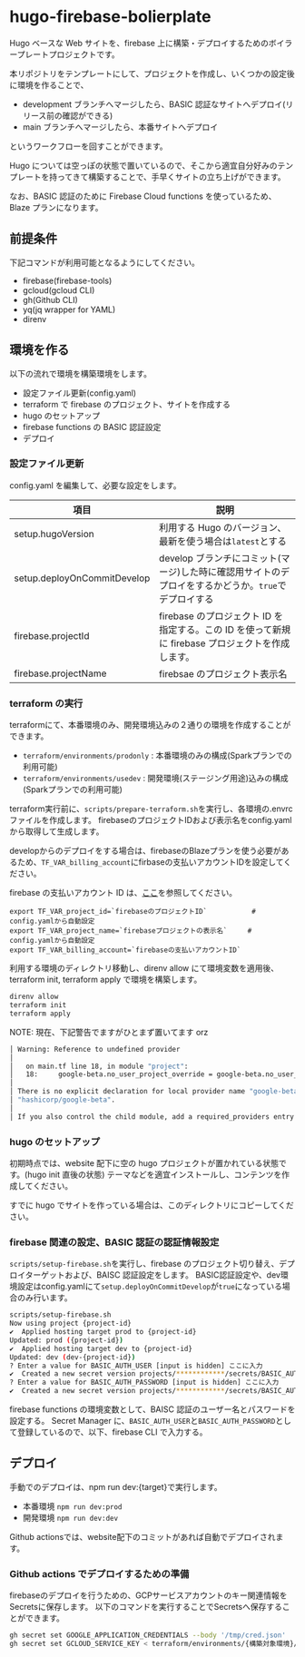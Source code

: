 # hugo-firebase-bolierplate

Hugo ベースな Web サイトを、firebase 上に構築・デプロイするためのボイラープレートプロジェクトです。

本リポジトリをテンプレートにして、プロジェクトを作成し、いくつかの設定後に環境を作ることで、

- development ブランチへマージしたら、BASIC 認証なサイトへデプロイ(リリース前の確認ができる)
- main ブランチへマージしたら、本番サイトへデプロイ

というワークフローを回すことができます。

Hugo については空っぽの状態で置いているので、そこから適宜自分好みのテンプレートを持ってきて構築することで、手早くサイトの立ち上げができます。

なお、BASIC 認証のために Firebase Cloud functions を使っているため、Blaze プランになります。

## 前提条件

下記コマンドが利用可能となるようにしてください。

- firebase(firebase-tools)
- gcloud(gcloud CLI)
- gh(Github CLI)
- yq(jq wrapper for YAML)
- direnv

## 環境を作る

以下の流れで環境を構築環境をします。

- 設定ファイル更新(config.yaml)
- terraform で firebase のプロジェクト、サイトを作成する
- hugo のセットアップ
- firebase functions の BASIC 認証設定
- デプロイ

### 設定ファイル更新

config.yaml を編集して、必要な設定をします。

| 項目                        | 説明                                                                                                 |
| --------------------------- | ---------------------------------------------------------------------------------------------------- |
| setup.hugoVersion           | 利用する Hugo のバージョン、最新を使う場合は`latest`とする                                           |
| setup.deployOnCommitDevelop | develop ブランチにコミット(マージ)した時に確認用サイトのデプロイをするかどうか。`true`でデプロイする |
| firebase.projectId          | firebase のプロジェクト ID を指定する。この ID を使って新規に firebase プロジェクトを作成します。    |
| firebase.projectName        | firebsae のプロジェクト表示名                                                                        |

### terraform の実行

terraformにて、本番環境のみ、開発環境込みの２通りの環境を作成することができます。

- `terraform/environments/prodonly` : 本番環境のみの構成(Sparkプランでの利用可能)
- `terraform/environments/usedev` : 開発環境(ステージング用途)込みの構成(Sparkプランでの利用可能)

terraform実行前に、`scripts/prepare-terraform.sh`を実行し、各環境の.envrcファイルを作成します。
firebaseのプロジェクトIDおよび表示名をconfig.yamlから取得して生成します。

developからのデプロイをする場合は、firebaseのBlazeプランを使う必要があるため、`TF_VAR_billing_account`にfirbaseの支払いアカウントIDを設定してください。

firebase の支払いアカウント ID は、[ここ](https://cloud.google.com/billing/docs/how-to/find-billing-account-id?hl=ja)を参照してください。

```.envrc
export TF_VAR_project_id=`firebaseのプロジェクトID`           # config.yamlから自動設定
export TF_VAR_project_name=`firebaseプロジェクトの表示名`     # config.yamlから自動設定
export TF_VAR_billing_account=`firebaseの支払いアカウントID`
```

利用する環境のディレクトリ移動し、direnv allow にて環境変数を適用後、terraform init, terraform apply で環境を構築します。

```sh
direnv allow
terraform init
terraform apply
```

NOTE:
現在、下記警告でますがひとまず置いてます orz

```sh
│ Warning: Reference to undefined provider
│
│   on main.tf line 18, in module "project":
│   18:     google-beta.no_user_project_override = google-beta.no_user_project_override
│
│ There is no explicit declaration for local provider name "google-beta.no_user_project_override" in module.project, so Terraform is assuming you mean to pass a configuration for
│ "hashicorp/google-beta".
│
│ If you also control the child module, add a required_providers entry named "google-beta.no_user_project_override" with the source address "hashicorp/google-beta".
```

### hugo のセットアップ

初期時点では、website 配下に空の hugo プロジェクトが置かれている状態です。(hugo init 直後の状態)
テーマなどを適宜インストールし、コンテンツを作成してください。

すでに hugo でサイトを作っている場合は、このディレクトリにコピーしてください。

### firebase 関連の設定、BASIC 認証の認証情報設定

`scripts/setup-firebase.sh`を実行し、firebase のプロジェクト切り替え、デプロイターゲットおよび、BAISC 認証設定をします。
BASIC認証設定や、dev環境設定はconfig.yamlにて`setup.deployOnCommitDevelop`が`true`になっている場合のみ行います。

```sh
scripts/setup-firebase.sh
Now using project {project-id}
✔  Applied hosting target prod to {project-id}
Updated: prod ({project-id})
✔  Applied hosting target dev to {project-id}
Updated: dev (dev-{project-id})
? Enter a value for BASIC_AUTH_USER [input is hidden] ここに入力
✔  Created a new secret version projects/************/secrets/BASIC_AUTH_USER/versions/1
? Enter a value for BASIC_AUTH_PASSWORD [input is hidden] ここに入力
✔  Created a new secret version projects/************/secrets/BASIC_AUTH_PASSWORD/versions/1
```

firebase functions の環境変数として、BAISC 認証のユーザー名とパスワードを設定する。
Secret Manager に、`BASIC_AUTH_USER`と`BASIC_AUTH_PASSWORD`として登録しているので、以下、firebase CLI で入力する。

## デプロイ

手動でのデプロイは、npm run dev:{target}で実行します。

- 本番環境
  `npm run dev:prod`
- 開発環境
  `npm run dev:dev`

Github actionsでは、website配下のコミットがあれば自動でデプロイされます。

### Github actions でデプロイするための準備

firebaseのデプロイを行うための、GCPサービスアカウントのキー関連情報をSecretsに保存します。
以下のコマンドを実行することでSecretsへ保存することができます。

```sh
gh secret set GOOGLE_APPLICATION_CREDENTIALS --body '/tmp/cred.json'
gh secret set GCLOUD_SERVICE_KEY < terraform/environments/{構築対象環境}/output/secrets/deployuser-key
```
